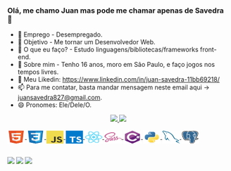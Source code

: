 ### Olá, me chamo Juan mas pode me chamar apenas de Savedra 👋

- 🔭 Emprego - Desempregado.
- 🥇 Objetivo - Me tornar um Desenvolvedor Web.
- 🌱 O que eu faço? - Estudo linguagens/bibliotecas/frameworks front-end.
- 💬 Sobre mim - Tenho 16 anos, moro em São Paulo, e faço jogos nos tempos livres.
- 🔗 Meu Likedin: https://www.linkedin.com/in/juan-savedra-11bb69218/
- 📫 Para me contatar, basta mandar mensagem neste email aqui -> juansavedra827@gmail.com.
- 😄 Pronomes: Ele/Dele/O.

<div align="center">
  <a href="https://github.com/JuanSavedra">
  <img height="180em" src="https://github-readme-stats.vercel.app/api?username=JuanSavedra&show_icons=true&theme=dracula&include_all_commits=true&count_private=true"/>
  <img height="180em" src="https://github-readme-stats.vercel.app/api/top-langs/?username=JuanSavedra&layout=compact&langs_count=7&theme=omni"/>
</div>
<div style="display: inline_block"><br>
  <img align="center" alt="Savedra-HTML" height="30" width="40" src="https://raw.githubusercontent.com/devicons/devicon/master/icons/html5/html5-original.svg">
  <img align="center" alt="Savedra-CSS" height="30" width="40" src="https://raw.githubusercontent.com/devicons/devicon/master/icons/css3/css3-original.svg">
  <img align="center" alt="Savedra-Javascript" height="30" width="40" src="https://raw.githubusercontent.com/devicons/devicon/master/icons/javascript/javascript-original.svg">
  <img align="center" alt="Savedra-Typescript" height="30" width="40" src="https://raw.githubusercontent.com/devicons/devicon/master/icons/typescript/typescript-plain.svg">
  <img align="center" alt="Savedra-React" height="30" width="40" src="https://raw.githubusercontent.com/devicons/devicon/master/icons/react/react-original.svg">
  <img align="center" alt="Savedra-Sass" height="30" width="40" src="https://raw.githubusercontent.com/devicons/devicon/master/icons/sass/sass-original.svg">
  <img align="center" alt="Savedra-C#" height="30" width="40" src="https://raw.githubusercontent.com/devicons/devicon/master/icons/csharp/csharp-original.svg">
  <img align="center" alt="Savedra-Python" height="30" width="40" src="https://raw.githubusercontent.com/devicons/devicon/master/icons/python/python-original.svg">
  <img align="center" alt="Savedra-SQl" height="30" width="40" src="https://raw.githubusercontent.com/devicons/devicon/master/icons/mysql/mysql-original.svg">
  <img align="center" alt="Savedra-PostgreSQL" height="30" width="40" src="https://raw.githubusercontent.com/devicons/devicon/master/icons/postgresql/postgresql-original.svg">
  
##
  
<div> 
  <a href="https://www.youtube.com/channel/UCnIAaeDGXCdIVOXaRfAlhYA" target="_blank"><img src="https://img.shields.io/badge/YouTube-FF0000?style=for-the-badge&logo=youtube&logoColor=white" target="_blank"></a>
  <!--<a href="" target="_blank"><img src="https://img.shields.io/badge/-Instagram-%23E4405F?style=for-the-badge&logo=instagram&logoColor=white" target="_blank"></a>-->
 	<a href="https://www.twitch.tv/savedraa" target="_blank"><img src="https://img.shields.io/badge/Twitch-9146FF?style=for-the-badge&logo=twitch&logoColor=white" target="_blank"></a>
  <a href = "mailto:juansavedra827@gmail.com"><img src="https://img.shields.io/badge/-Gmail-%23333?style=for-the-badge&logo=gmail&logoColor=white" target="_blank"></a>
  <!--<a href="https://www.linkedin.com/in/rafaella-ballerini-45875016a" target="_blank"><img src="https://img.shields.io/badge/-LinkedIn-%230077B5?style=for-the-badge&logo=linkedin&logoColor=white" target="_blank"></a>-->
</div>
